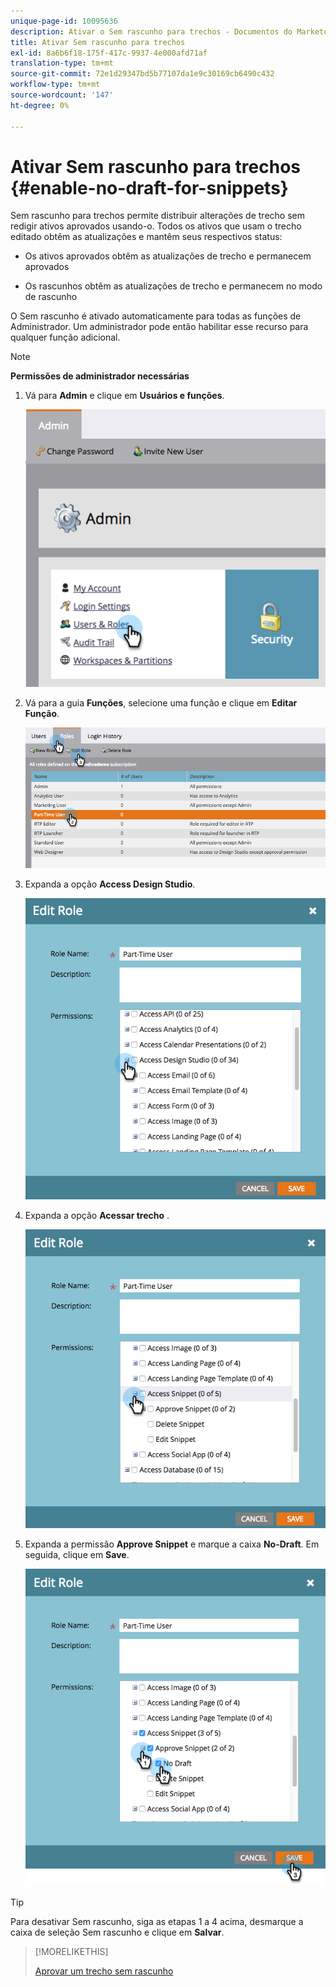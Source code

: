 ```yaml
---
unique-page-id: 10095636
description: Ativar o Sem rascunho para trechos - Documentos do Marketo - Documentação do produto
title: Ativar Sem rascunho para trechos
exl-id: 8a6b6f18-175f-417c-9937-4e000afd71af
translation-type: tm+mt
source-git-commit: 72e1d29347bd5b77107da1e9c30169cb6490c432
workflow-type: tm+mt
source-wordcount: '147'
ht-degree: 0%

---
```


# Ativar Sem rascunho para trechos {#enable-no-draft-for-snippets}

Sem rascunho para trechos permite distribuir alterações de trecho sem redigir ativos aprovados usando-o. Todos os ativos que usam o trecho editado obtêm as atualizações e mantêm seus respectivos status:

* Os ativos aprovados obtêm as atualizações de trecho e permanecem aprovados

* Os rascunhos obtêm as atualizações de trecho e permanecem no modo de rascunho

O Sem rascunho é ativado automaticamente para todas as funções de Administrador. Um administrador pode então habilitar esse recurso para qualquer função adicional.

>[!NOTE]
>
>**Permissões de administrador necessárias**

1. Vá para **Admin** e clique em **Usuários e funções**.

   ![](assets/usersandroles.png)

1. Vá para a guia **Funções**, selecione uma função e clique em **Editar Função**.

   ![](assets/editrole2.png)

1. Expanda a opção **Access Design Studio**.

   ![](assets/expanddesignstudio.png)

1. Expanda a opção **Acessar trecho** .

   ![](assets/expandsnippet.png)

1. Expanda a permissão **Approve Snippet** e marque a caixa **No-Draft**. Em seguida, clique em **Save**.

   ![](assets/2017-06-15-10-35-04.png)

>[!TIP]
>
>Para desativar Sem rascunho, siga as etapas 1 a 4 acima, desmarque a caixa de seleção Sem rascunho e clique em **Salvar**.

>[!MORELIKETHIS]
>
>[Aprovar um trecho sem rascunho](/help/marketo/product-docs/personalization/segmentation-and-snippets/snippets/approve-a-snippet-with-no-draft.md)
